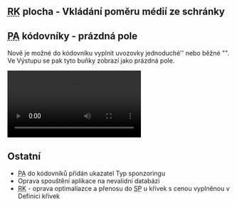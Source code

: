 ﻿---
categories: [fenix]
layout: fenix
---
## <abbr title="Reachové křivky">RK</abbr> plocha - Vkládání poměru médií ze schránky


## <abbr title="Postanalýza">PA</abbr> kódovníky - prázdná pole 
Nově je možné do kódovníku vyplnit uvozovky jednoduché'' nebo běžné "". Ve Výstupu se pak tyto buňky zobrazí jako prázdná pole.
 
 <video src="{{site.url}}/data/prazdnekodovniky.mp4" type="video/mp4" controls>Prázdné kódovníky</video>
 
 ## Ostatní
<ul>
<li><abbr title="Postanalýza">PA</abbr> do kódovníků přidán ukazatel Typ sponzoringu</li>
<li>Oprava spouštění aplikace na nevalidní databázi</li>
<li><abbr title="Reachové křivky">RK</abbr> - oprava optimaliazce a přenosu do <abbr title=Strategický plán">SP</abbr> u křivek s cenou vyplněnou v Definici křivek</li>
</ul>






 